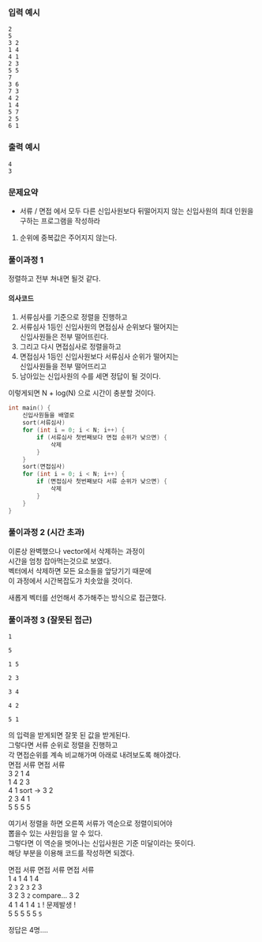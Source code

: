 ### 입력 예시
```
2   
5   
3 2   
1 4   
4 1   
2 3   
5 5   
7   
3 6   
7 3   
4 2   
1 4   
5 7   
2 5   
6 1   
```
### 출력 예시
```
4   
3
```

### 문제요약

- 서류 / 면접 에서 모두 다른 신입사원보다 뒤떨어지지 않는 신입사원의 최대 인원을 구하는 프로그램을 작성하라

1. 순위에 중복값은 주어지지 않는다.  

### 풀이과정 1

정렬하고 전부 쳐내면 될것 같다.

#### 의사코드
1. 서류심사를 기준으로 정렬을 진행하고   
2. 서류심사 1등인 신입사원의 면접심사 순위보다 떨어지는    
신입사원들은 전부 떨어뜨린다.
3. 그리고 다시 면접심사로 정렬을하고   
4. 면접심사 1등인 신입사원보다 서류심사 순위가 떨어지는   
신입사원들을 전부 떨어뜨리고   
5. 남아있는 신입사원의 수를 세면 정답이 될 것이다. 

이렇게되면 N + log(N) 으로 시간이 충분할 것이다.

```c++
int main() {
    신입사원들을 배열로
    sort(서류심사)
    for (int i = 0; i < N; i++) {
        if (서류심사 첫번째보다 면접 순위가 낮으면) {
            삭제
        }
    }
    sort(면접심사)
    for (int i = 0; i < N; i++) {
        if (면접심사 첫번째보다 서류 순위가 낮으면) {
            삭제
        }
    }
}
```

### 풀이과정 2 (시간 초과)
이론상 완벽했으나 vector에서 삭제하는 과정이   
시간을 엄청 잡아먹는것으로 보였다.   
벡터에서 삭제하면 모든 요소들을 앞당기기 때문에   
이 과정에서 시간복잡도가 치솟았을 것이다.   

새롭게 벡터를 선언해서 추가해주는 방식으로 접근했다.   

### 풀이과정 3 (잘못된 접근)

```
1

5

1 5
   
2 3
   
3 4
   
4 2
   
5 1
```

의 입력을 받게되면 잘못 된 값을 받게된다.   
그렇다면 서류 순위로 정렬을 진행하고   
각 면접순위를 계속 비교해가며 아래로 내려보도록 해야겠다.   
면접 서류          면접 서류   
 3    2             1   4   
 1    4             2   3   
 4    1   sort ->   3   2     
 2    3             4   1   
 5    5             5   5   
   
여기서 정렬을 하면 오른쪽 서류가 역순으로 정렬이되어야   
뽑을수 있는 사원임을 알 수 있다.   
그렇다면 이 역순을 벗어나는 신입사원은 기준 미달이라는 뜻이다.   
해당 부분을 이용해 코드를 작성하면 되겠다.   
   
면접 서류   면접 서류              면접 서류   
 1   `4`     1   4                 1   4   
 2   `3`     2  `3`                2   3   
 3    2      3  `2`  compare...    3   2       
 4    1      4   1                 4  `1` ! 문제발생 !   
 5    5      5   5                 5  `5`   
   
정답은 4명....